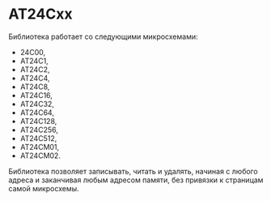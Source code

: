 # AT24Cxx

Библиотека работает со следующими микросхемами: 
- 24C00,
- AT24C1,
- AT24C2,
- AT24C4,
- AT24C8,
- AT24C16,
- AT24C32,
- AT24C64,
- AT24C128,
- AT24C256,
- AT24C512,
- AT24CM01,
- AT24CM02.

Библиотека позволяет записывать, читать и удалять, начиная с любого адреса и заканчивая любым адресом памяти, без привязки к страницам самой микросхемы.
